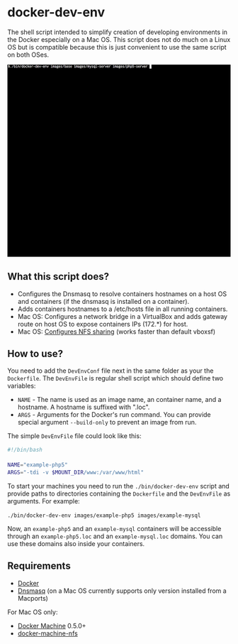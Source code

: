# docker-dev-env

The shell script intended to simplify creation of developing environments in the Docker especially on a Mac OS. This script does not do much on a Linux OS but is compatible because this is just convenient to use the same script on both OSes.

![](script.gif)

## What this script does?

* Configures the Dnsmasq to resolve containers hostnames on a host OS and containers (if the dnsmasq is installed on a container).
* Adds containers hostnames to a /etc/hosts file in all running containers.
* Mac OS: Configures a network bridge in a VirtualBox and adds gateway route on host OS to expose containers IPs (172.\*) for host.
* Mac OS: [Configures NFS sharing](https://github.com/adlogix/docker-machine-nfs) (works faster than default vboxsf)

## How to use?

You need to add the `DevEnvConf` file next in the same folder as your the `Dockerfile`. The `DevEnvFile` is regular shell script which should define two variables:
* `NAME` - The name is used as an image name, an container name, and a hostname. A hostname is suffixed with ".loc".
* `ARGS` - Arguments for the Docker's run command. You can provide special argument `--build-only` to prevent an image from run.

The simple `DevEnvFile` file could look like this:
```bash
#!/bin/bash

NAME="example-php5"
ARGS="-tdi -v $MOUNT_DIR/www:/var/www/html"
```

To start your machines you need to run the `./bin/docker-dev-env` script and provide paths to directories containing the `Dockerfile` and the `DevEnvFile` as arguments. For example:

`./bin/docker-dev-env images/example-php5 images/example-mysql`

Now, an `example-php5` and an `example-mysql` containers will be accessible through an `example-php5.loc` and an `example-mysql.loc` domains. You can use these domains also inside your containers.

## Requirements

* [Docker](https://www.docker.com/)
* [Dnsmasq](http://www.thekelleys.org.uk/dnsmasq/doc.html) (on a Mac OS currently supports only version installed from a Macports)

For Mac OS only:
* [Docker Machine](https://docs.docker.com/machine/) 0.5.0+
* [docker-machine-nfs](https://github.com/adlogix/docker-machine-nfs)
